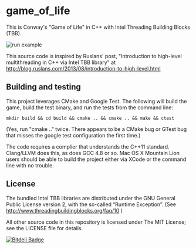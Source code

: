# game_of_life

This is Conway's "Game of Life" in C++ with Intel Threading Building Blocks (TBB).

![run example](https://raw.github.com/cpowell/game_of_life/master/animation.gif)

This source code is inspired by Ruslans' post, "Introduction to high-level multithreading in C++ via Intel TBB library" at http://blog.ruslans.com/2013/08/introduction-to-high-level.html

## Building and testing

This project leverages CMake and Google Test. The following will build the game, build the test binary, and run the tests from the command line:

```
mkdir build && cd build && cmake .. && cmake .. && make && ctest
```

(Yes, run "cmake .." twice. There appears to be a CMake bug or GTest bug that misses the google test configuration the first time.)

The code requires a complier that understands the C++11 standard. Clang/LLVM does this, as does GCC 4.8 or so. Mac OS X Mountain Lion users should be able to build the project either via XCode or the command line with no trouble.

## License

The bundled Intel TBB libraries are distributed under the GNU General Public License version 2, with the so-called “Runtime Exception”. (See http://www.threadingbuildingblocks.org/faq/10 )

All other source code in this repository is licensed under The MIT License; see the LICENSE file for details.


[![Bitdeli Badge](https://d2weczhvl823v0.cloudfront.net/cpowell/game_of_life/trend.png)](https://bitdeli.com/free "Bitdeli Badge")

